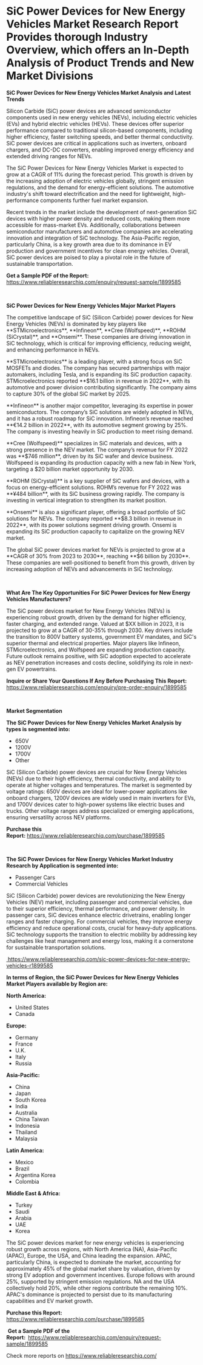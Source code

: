 <p><h1>SiC Power Devices for New Energy Vehicles Market Research Report Provides thorough Industry Overview, which offers an In-Depth Analysis of Product Trends and New Market Divisions</h1></p><p><strong>SiC Power Devices for New Energy Vehicles Market Analysis and Latest Trends</strong></p>
<p><p>Silicon Carbide (SiC) power devices are advanced semiconductor components used in new energy vehicles (NEVs), including electric vehicles (EVs) and hybrid electric vehicles (HEVs). These devices offer superior performance compared to traditional silicon-based components, including higher efficiency, faster switching speeds, and better thermal conductivity. SiC power devices are critical in applications such as inverters, onboard chargers, and DC-DC converters, enabling improved energy efficiency and extended driving ranges for NEVs.</p><p>The SiC Power Devices for New Energy Vehicles Market is expected to grow at a CAGR of 11% during the forecast period. This growth is driven by the increasing adoption of electric vehicles globally, stringent emission regulations, and the demand for energy-efficient solutions. The automotive industry's shift toward electrification and the need for lightweight, high-performance components further fuel market expansion.</p><p>Recent trends in the market include the development of next-generation SiC devices with higher power density and reduced costs, making them more accessible for mass-market EVs. Additionally, collaborations between semiconductor manufacturers and automotive companies are accelerating innovation and integration of SiC technology. The Asia-Pacific region, particularly China, is a key growth area due to its dominance in EV production and government incentives for clean energy vehicles. Overall, SiC power devices are poised to play a pivotal role in the future of sustainable transportation.</p></p>
<p><strong>Get a Sample PDF of the Report:&nbsp;</strong> <a href="https://www.reliableresearchiq.com/enquiry/request-sample/1899585?utm_campaign=1870&utm_medium=2&utm_source=Github&utm_content=ia&utm_term=24012025&utm_id=sic-power-devices-for-new-energy-vehicles">https://www.reliableresearchiq.com/enquiry/request-sample/1899585</a></p>
<p>&nbsp;</p>
<p><strong>SiC Power Devices for New Energy Vehicles Major Market Players</strong></p>
<p><p>The competitive landscape of SiC (Silicon Carbide) power devices for New Energy Vehicles (NEVs) is dominated by key players like **STMicroelectronics**, **Infineon**, **Cree (Wolfspeed)**, **ROHM (SiCrystal)**, and **Onsemi**. These companies are driving innovation in SiC technology, which is critical for improving efficiency, reducing weight, and enhancing performance in NEVs.</p><p>**STMicroelectronics** is a leading player, with a strong focus on SiC MOSFETs and diodes. The company has secured partnerships with major automakers, including Tesla, and is expanding its SiC production capacity. STMicroelectronics reported **$16.1 billion in revenue in 2022**, with its automotive and power division contributing significantly. The company aims to capture 30% of the global SiC market by 2025.</p><p>**Infineon** is another major competitor, leveraging its expertise in power semiconductors. The company’s SiC solutions are widely adopted in NEVs, and it has a robust roadmap for SiC innovation. Infineon’s revenue reached **€14.2 billion in 2022**, with its automotive segment growing by 25%. The company is investing heavily in SiC production to meet rising demand.</p><p>**Cree (Wolfspeed)** specializes in SiC materials and devices, with a strong presence in the NEV market. The company’s revenue for FY 2022 was **$746 million**, driven by its SiC wafer and device business. Wolfspeed is expanding its production capacity with a new fab in New York, targeting a $20 billion market opportunity by 2030.</p><p>**ROHM (SiCrystal)** is a key supplier of SiC wafers and devices, with a focus on energy-efficient solutions. ROHM’s revenue for FY 2022 was **¥484 billion**, with its SiC business growing rapidly. The company is investing in vertical integration to strengthen its market position.</p><p>**Onsemi** is also a significant player, offering a broad portfolio of SiC solutions for NEVs. The company reported **$8.3 billion in revenue in 2022**, with its power solutions segment driving growth. Onsemi is expanding its SiC production capacity to capitalize on the growing NEV market.</p><p>The global SiC power devices market for NEVs is projected to grow at a **CAGR of 30% from 2023 to 2030**, reaching **$6 billion by 2030**. These companies are well-positioned to benefit from this growth, driven by increasing adoption of NEVs and advancements in SiC technology.</p></p>
<p>&nbsp;</p>
<p><strong>What Are The Key Opportunities For SiC Power Devices for New Energy Vehicles Manufacturers?</strong></p>
<p><p>The SiC power devices market for New Energy Vehicles (NEVs) is experiencing robust growth, driven by the demand for higher efficiency, faster charging, and extended range. Valued at $XX billion in 2023, it is projected to grow at a CAGR of 30-35% through 2030. Key drivers include the transition to 800V battery systems, government EV mandates, and SiC's superior thermal and electrical properties. Major players like Infineon, STMicroelectronics, and Wolfspeed are expanding production capacity. Future outlook remains positive, with SiC adoption expected to accelerate as NEV penetration increases and costs decline, solidifying its role in next-gen EV powertrains.</p></p>
<p><strong>Inquire or Share Your Questions If Any Before Purchasing This Report:</strong> <a href="https://www.reliableresearchiq.com/enquiry/pre-order-enquiry/1899585?utm_campaign=1870&utm_medium=2&utm_source=Github&utm_content=ia&utm_term=24012025&utm_id=sic-power-devices-for-new-energy-vehicles">https://www.reliableresearchiq.com/enquiry/pre-order-enquiry/1899585</a></p>
<p>&nbsp;</p>
<p><strong>Market Segmentation</strong></p>
<p><strong>The SiC Power Devices for New Energy Vehicles Market Analysis by types is segmented into:</strong></p>
<p><ul><li>650V</li><li>1200V</li><li>1700V</li><li>Other</li></ul></p>
<p><p>SiC (Silicon Carbide) power devices are crucial for New Energy Vehicles (NEVs) due to their high efficiency, thermal conductivity, and ability to operate at higher voltages and temperatures. The market is segmented by voltage ratings: 650V devices are ideal for lower-power applications like onboard chargers, 1200V devices are widely used in main inverters for EVs, and 1700V devices cater to high-power systems like electric buses and trucks. Other voltage ranges address specialized or emerging applications, ensuring versatility across NEV platforms.</p></p>
<p><strong>Purchase this Report:&nbsp;</strong><a href="https://www.reliableresearchiq.com/purchase/1899585?utm_campaign=1870&utm_medium=2&utm_source=Github&utm_content=ia&utm_term=24012025&utm_id=sic-power-devices-for-new-energy-vehicles">https://www.reliableresearchiq.com/purchase/1899585</a></p>
<p>&nbsp;</p>
<p><strong>The SiC Power Devices for New Energy Vehicles Market Industry Research by Application is segmented into:</strong></p>
<p><ul><li>Passenger Cars</li><li>Commercial Vehicles</li></ul></p>
<p><p>SiC (Silicon Carbide) power devices are revolutionizing the New Energy Vehicles (NEV) market, including passenger and commercial vehicles, due to their superior efficiency, thermal performance, and power density. In passenger cars, SiC devices enhance electric drivetrains, enabling longer ranges and faster charging. For commercial vehicles, they improve energy efficiency and reduce operational costs, crucial for heavy-duty applications. SiC technology supports the transition to electric mobility by addressing key challenges like heat management and energy loss, making it a cornerstone for sustainable transportation solutions.</p></p>
<p><a href="https://www.reliableresearchiq.com/sic-power-devices-for-new-energy-vehicles-r1899585?utm_campaign=1870&utm_medium=2&utm_source=Github&utm_content=ia&utm_term=24012025&utm_id=sic-power-devices-for-new-energy-vehicles">&nbsp;https://www.reliableresearchiq.com/sic-power-devices-for-new-energy-vehicles-r1899585</a></p>
<p><strong>In terms of Region, the SiC Power Devices for New Energy Vehicles Market Players available by Region are:</strong></p>
<p>
    <p> <strong> North America: </strong>
        <ul>
            <li>United States</li>
            <li>Canada</li>
        </ul>
        </p> 
    <p> <strong> Europe: </strong>
        <ul>
            <li>Germany</li>
            <li>France</li>
            <li>U.K.</li>
            <li>Italy</li>
            <li>Russia</li>
        </ul>
        </p> 
    <p> <strong> Asia-Pacific: </strong>
        <ul>
            <li>China</li>
            <li>Japan</li>
            <li>South Korea</li>
            <li>India</li>
            <li>Australia</li>
            <li>China Taiwan</li>
            <li>Indonesia</li>
            <li>Thailand</li>
            <li>Malaysia</li>
        </ul>
        </p> 
    <p> <strong> Latin America: </strong>
        <ul>
            <li>Mexico</li>
            <li>Brazil</li>
            <li>Argentina Korea</li>
            <li>Colombia</li>
        </ul>
        </p> 
    <p> <strong> Middle East & Africa: </strong>
        <ul>
            <li>Turkey</li>
            <li>Saudi</li>
            <li>Arabia</li>
            <li>UAE</li>
            <li>Korea</li>
        </ul>
    </p>
    </p>
<p><p>The SiC power devices market for new energy vehicles is experiencing robust growth across regions, with North America (NA), Asia-Pacific (APAC), Europe, the USA, and China leading the expansion. APAC, particularly China, is expected to dominate the market, accounting for approximately 45% of the global market share by valuation, driven by strong EV adoption and government incentives. Europe follows with around 25%, supported by stringent emission regulations. NA and the USA collectively hold 20%, while other regions contribute the remaining 10%. APAC's dominance is projected to persist due to its manufacturing capabilities and EV market growth.</p></p>
<p><strong>Purchase this Report: </strong><a href="https://www.reliableresearchiq.com/purchase/1899585?utm_campaign=1870&utm_medium=2&utm_source=Github&utm_content=ia&utm_term=24012025&utm_id=sic-power-devices-for-new-energy-vehicles">https://www.reliableresearchiq.com/purchase/1899585</a></p>
<p>&nbsp;<strong>Get a Sample PDF of the Report:&nbsp;&nbsp;</strong><a href="https://www.reliableresearchiq.com/enquiry/request-sample/1899585?utm_campaign=1870&utm_medium=2&utm_source=Github&utm_content=ia&utm_term=24012025&utm_id=sic-power-devices-for-new-energy-vehicles">https://www.reliableresearchiq.com/enquiry/request-sample/1899585</a></p>
<p><strong></strong></p>
<p>Check more reports on <a href="https://www.reliableresearchiq.com/?utm_campaign=1870&utm_medium=2&utm_source=Github&utm_content=ia&utm_term=24012025&utm_id=sic-power-devices-for-new-energy-vehicles">https://www.reliableresearchiq.com/</a></p>